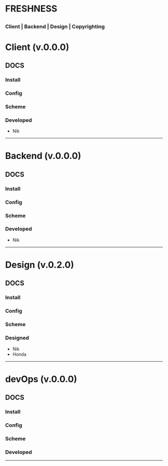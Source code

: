 # FRESHNESS
## <place on img>
### Client | Backend | Design | Copyrighting 
# Client  (v.0.0.0)
## DOCS
###  Install 

### Config

### Scheme

### Developed
* Nik
 
---

# Backend  (v.0.0.0)

## DOCS

###  Install

### Config

### Scheme

### Developed
* Nik

---

# Design  (v.0.2.0)

## DOCS

###  Install

### Config

### Scheme


### Designed
* Nik
* Honda
---

# devOps  (v.0.0.0)

## DOCS

###  Install

### Config

### Scheme


### Developed

---